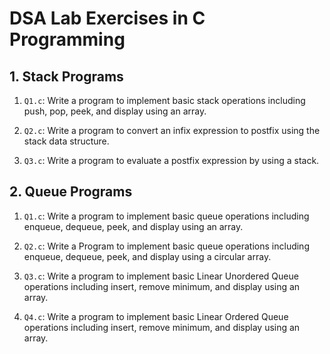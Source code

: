 # DSA Lab Exercises in C Programming

## 1. Stack Programs

1. `Q1.c`: Write a program to implement basic stack operations including push, pop, peek, and display using an array.

2. `Q2.c`: Write a program to convert an infix expression to postfix using the stack data structure.

3. `Q3.c`: Write a program to evaluate a postfix expression by using a stack.

## 2. Queue Programs

1. `Q1.c`: Write a program to implement basic queue operations including enqueue, dequeue, peek, and display using an array.

2. `Q2.c`: Write a Program to implement basic queue operations including enqueue, dequeue, peek, and display using a circular array.

3. `Q3.c`: Write a program to implement basic Linear Unordered Queue operations including insert, remove minimum, and display using an array.

4. `Q4.c`: Write a program to implement basic Linear Ordered Queue operations including insert, remove minimum, and display using an array.